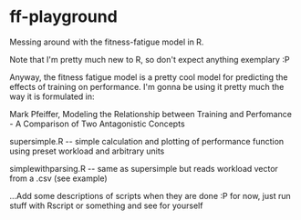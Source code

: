 # ff-playground
Messing around with the fitness-fatigue model in R.

Note that I'm pretty much new to R, so don't expect anything exemplary :P

Anyway, the fitness fatigue model is a pretty cool model for predicting the effects of training on performance. I'm gonna be using it pretty much the way it is formulated in:

Mark Pfeiffer, Modeling the Relationship between Training and Perfomance - A Comparison of Two Antagonistic Concepts

supersimple.R --
simple calculation and plotting of performance function using preset workload and arbitrary units

simplewithparsing.R --
same as supersimple but reads workload vector from a .csv (see example)

...Add some descriptions of scripts when they are done :P
for now, just run stuff with Rscript or something and see for yourself

